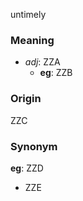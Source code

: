 untimely
### Meaning
+ _adj_: ZZA
    + __eg__: ZZB

### Origin

ZZC

### Synonym

__eg__: ZZD

+ ZZE


